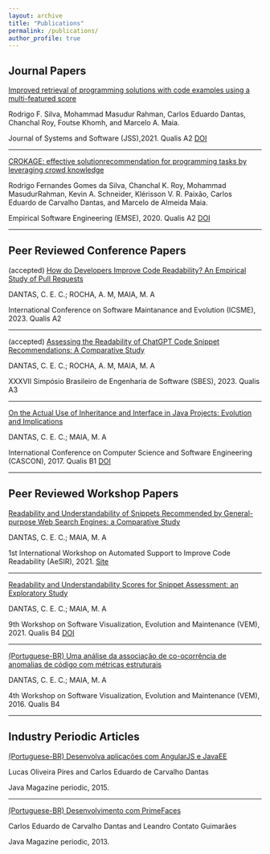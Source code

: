 ```yaml
---
layout: archive
title: "Publications"
permalink: /publications/
author_profile: true
---
```


Journal Papers
---

[Improved retrieval of programming solutions with code examples using a multi-featured score](https://arxiv.org/pdf/2108.02702.pdf)

Rodrigo F. Silva, Mohammad Masudur Rahman, Carlos Eduardo Dantas, Chanchal Roy, Foutse Khomh, and Marcelo A. Maia. 

Journal of Systems and Software (JSS),2021. Qualis A2 [DOI](https://doi.org/10.1016/j.jss.2021.111063)

---

[CROKAGE: effective solutionrecommendation for programming tasks by leveraging crowd knowledge](https://www.researchgate.net/publication/344081657_CROKAGE_effective_solution_recommendation_for_programming_tasks_by_leveraging_crowd_knowledge)

Rodrigo Fernandes Gomes da Silva, Chanchal K. Roy, Mohammad MasudurRahman, Kevin A. Schneider, Klérisson V. R. Paixão, Carlos Eduardo de Carvalho Dantas, and Marcelo de Almeida Maia. 

Empirical Software Engineering (EMSE), 2020. Qualis A2 [DOI](https://doi.org/10.1007/s10664-020-09863-2)


---

Peer Reviewed Conference Papers
---

(accepted) [How do Developers Improve Code Readability? An Empirical Study of Pull Requests](https://conf.researchr.org/details/icsme-2023/icsme-2023-papers/24/How-do-Developers-Improve-Code-Readability-An-Empirical-Study-of-Pull-Requests)


DANTAS, C. E. C.; ROCHA, A. M, MAIA, M. A

International Conference on Software Maintanance and Evolution (ICSME), 2023. Qualis A2


---

(accepted) [Assessing the Readability of ChatGPT Code Snippet Recommendations: A Comparative Study](https://cbsoft2023.ufms.br/artigos/sbes-pesquisa)


DANTAS, C. E. C.; ROCHA, A. M, MAIA, M. A

XXXVII Simpósio Brasileiro de Engenharia de Software (SBES), 2023. Qualis A3


---

[On the Actual Use of Inheritance and Interface in Java Projects: Evolution and Implications](http://lascam.facom.ufu.br/cms/userfiles/downloads/2017/CASCON2017-Inheritance-X-Interface.pdf)

DANTAS, C. E. C.; MAIA, M. A

International Conference on Computer Science and Software Engineering (CASCON), 2017. Qualis B1 [DOI](https://dl.acm.org/doi/10.5555/3172795.3172813)


---

Peer Reviewed Workshop Papers
---

[Readability and Understandability of Snippets Recommended by General-purpose Web Search Engines: a Comparative Study](https://arxiv.org/pdf/2110.07087.pdf)

DANTAS, C. E. C.; MAIA, M. A

1st International Workshop on Automated Support to Improve Code Readability (AeSIR), 2021. [Site](https://conf.researchr.org/details/ase-2021/ase-2021--workshop--aesir-2021/8/Readability-and-Understandability-of-Snippets-Recommended-by-General-purpose-Web-Sear)


---


[Readability and Understandability Scores for Snippet Assessment: an Exploratory Study](https://arxiv.org/pdf/2108.09181.pdf)

DANTAS, C. E. C.; MAIA, M. A

9th Workshop on Software Visualization, Evolution and Maintenance (VEM), 2021. Qualis B4 [DOI](https://doi.org/10.5753/vem.2021.17217)

---

[(Portuguese-BR) Uma análise da associação de co-ocorrência de anomalias de código com métricas estruturais](https://vem2016.ufba.br/artigos/Session2_VEM_2016_paper_27.pdf)

DANTAS, C. E. C.; MAIA, M. A

4th Workshop on Software Visualization, Evolution and Maintenance (VEM), 2016. Qualis B4


---

Industry Periodic Articles
---

[(Portuguese-BR) Desenvolva aplicações com AngularJS e JavaEE](https://www.devmedia.com.br/desenvolva-aplicacoes-com-angularjs-e-java-ee/33283)

Lucas Oliveira Pires and Carlos Eduardo de Carvalho Dantas

Java Magazine periodic, 2015. 

---

[(Portuguese-BR) Desenvolvimento com PrimeFaces](https://www.devmedia.com.br/desenvolvimento-com-primefaces/27078)

Carlos Eduardo de Carvalho Dantas and Leandro Contato Guimarães

Java Magazine periodic, 2013. 
